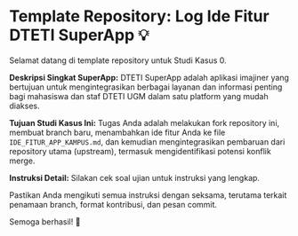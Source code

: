 # Template Repository: Log Ide Fitur DTETI SuperApp 💡

Selamat datang di template repository untuk Studi Kasus 0.

**Deskripsi Singkat SuperApp:**
DTETI SuperApp adalah aplikasi imajiner yang bertujuan untuk mengintegrasikan berbagai layanan dan informasi penting bagi mahasiswa dan staf DTETI UGM dalam satu platform yang mudah diakses.

**Tujuan Studi Kasus Ini:**
Tugas Anda adalah melakukan fork repository ini, membuat branch baru, menambahkan ide fitur Anda ke file `IDE_FITUR_APP_KAMPUS.md`, dan kemudian mengintegrasikan pembaruan dari repository utama (upstream), termasuk mengidentifikasi potensi konflik merge.

**Instruksi Detail:**
Silakan cek soal ujian untuk instruksi yang lengkap.

Pastikan Anda mengikuti semua instruksi dengan seksama, terutama terkait penamaan branch, format kontribusi, dan pesan commit.

Semoga berhasil! 🚀
